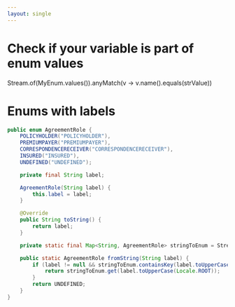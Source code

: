```yaml
---
layout: single
---
```


# Check if your variable is part of enum values
Stream.of(MyEnum.values()).anyMatch(v -> v.name().equals(strValue))


# Enums with labels
````java
public enum AgreementRole {
    POLICYHOLDER("POLICYHOLDER"),
    PREMIUMPAYER("PREMIUMPAYER"),
    CORRESPONDENCERECEIVER("CORRESPONDENCERECEIVER"),
    INSURED("INSURED"),
    UNDEFINED("UNDEFINED");

    private final String label;

    AgreementRole(String label) {
        this.label = label;
    }

    @Override
    public String toString() {
        return label;
    }

    private static final Map<String, AgreementRole> stringToEnum = Stream.of(values()).collect(toMap(Object::toString, e -> e));

    public static AgreementRole fromString(String label) {
        if (label != null && stringToEnum.containsKey(label.toUpperCase(Locale.ROOT))) {
            return stringToEnum.get(label.toUpperCase(Locale.ROOT));
        }
        return UNDEFINED;
    }
}
````